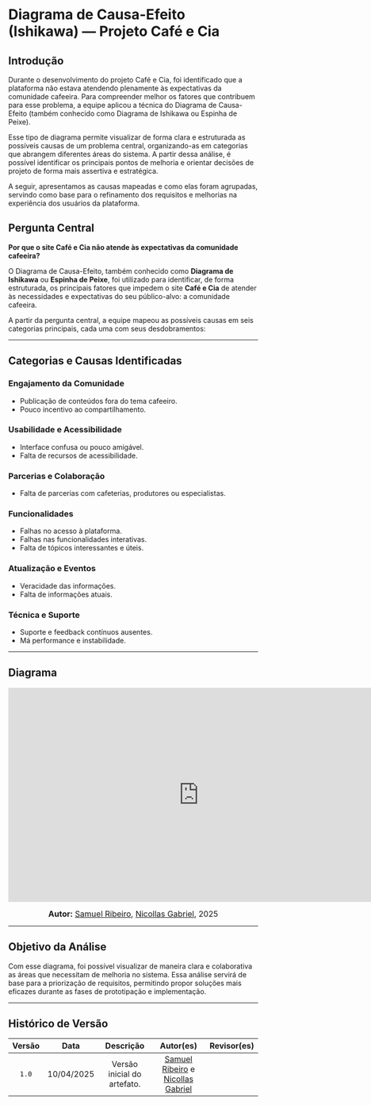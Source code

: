 # Diagrama de Causa-Efeito (Ishikawa) — Projeto Café e Cia


## Introdução

Durante o desenvolvimento do projeto Café e Cia, foi identificado que a plataforma não estava atendendo plenamente às expectativas da comunidade cafeeira. Para compreender melhor os fatores que contribuem para esse problema, a equipe aplicou a técnica do Diagrama de Causa-Efeito (também conhecido como Diagrama de Ishikawa ou Espinha de Peixe).

Esse tipo de diagrama permite visualizar de forma clara e estruturada as possíveis causas de um problema central, organizando-as em categorias que abrangem diferentes áreas do sistema. A partir dessa análise, é possível identificar os principais pontos de melhoria e orientar decisões de projeto de forma mais assertiva e estratégica.

A seguir, apresentamos as causas mapeadas e como elas foram agrupadas, servindo como base para o refinamento dos requisitos e melhorias na experiência dos usuários da plataforma.


## Pergunta Central
**Por que o site Café e Cia não atende às expectativas da comunidade cafeeira?**

O Diagrama de Causa-Efeito, também conhecido como **Diagrama de Ishikawa** ou **Espinha de Peixe**, foi utilizado para identificar, de forma estruturada, os principais fatores que impedem o site **Café e Cia** de atender às necessidades e expectativas do seu público-alvo: a comunidade cafeeira.

A partir da pergunta central, a equipe mapeou as possíveis causas em seis categorias principais, cada uma com seus desdobramentos:

---

## Categorias e Causas Identificadas

### Engajamento da Comunidade
- Publicação de conteúdos fora do tema cafeeiro.
- Pouco incentivo ao compartilhamento.

### Usabilidade e Acessibilidade
- Interface confusa ou pouco amigável.
- Falta de recursos de acessibilidade.

### Parcerias e Colaboração
- Falta de parcerias com cafeterias, produtores ou especialistas.

### Funcionalidades
- Falhas no acesso à plataforma.
- Falhas nas funcionalidades interativas.
- Falta de tópicos interessantes e úteis.

### Atualização e Eventos
- Veracidade das informações.
- Falta de informações atuais.

### Técnica e Suporte
- Suporte e feedback contínuos ausentes.
- Má performance e instabilidade.

---

## Diagrama 

<iframe width="768" height="432" src="https://miro.com/app/live-embed/uXjVIDmpSsU=/?moveToViewport=-1834,-1102,3365,2011&embedId=363210058731" frameborder="0" scrolling="no" allow="fullscreen; clipboard-read; clipboard-write" allowfullscreen></iframe>

<font size="3"><p style="text-align: center"><b>Autor:</b>  [Samuel Ribeiro](https://github.com/SamuelRicosta), [Nicollas Gabriel](https://github.com/Nicollaxs), 2025</p></font>


---


## Objetivo da Análise

Com esse diagrama, foi possível visualizar de maneira clara e colaborativa as áreas que necessitam de melhoria no sistema. Essa análise servirá de base para a priorização de requisitos, permitindo propor soluções mais eficazes durante as fases de prototipação e implementação.

---

## Histórico de Versão

| Versão | Data | Descrição | Autor(es) | Revisor(es) |
| :-: | :-: | :-: | :-: | :-: |
| `1.0` | 10/04/2025  | Versão inicial do artefato. | [Samuel Ribeiro](https://github.com/SamuelRicosta) e [Nicollas Gabriel](https://github.com/Nicollaxs)| |
